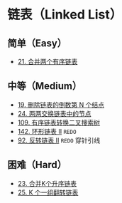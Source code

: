 # 链表（Linked List）


## 简单（Easy）

- [21. 合并两个有序链表](https://leetcode-cn.com/problems/merge-two-sorted-lists/)

## 中等（Medium）

- [19. 删除链表的倒数第 N 个结点](https://leetcode-cn.com/problems/remove-nth-node-from-end-of-list/)
- [24. 两两交换链表中的节点](https://leetcode-cn.com/problems/swap-nodes-in-pairs/)
- [109. 有序链表转换二叉搜索树](https://leetcode-cn.com/problems/convert-sorted-list-to-binary-search-tree/)
- [142. 环形链表 II](https://leetcode-cn.com/problems/linked-list-cycle-ii/) `REDO`
- [92. 反转链表 II](https://leetcode-cn.com/problems/reverse-linked-list-ii/) `REDO` 穿针引线

## 困难（Hard）

- [23. 合并K个升序链表](https://leetcode-cn.com/problems/merge-k-sorted-lists/)
- [25. K 个一组翻转链表](https://leetcode-cn.com/problems/reverse-nodes-in-k-group/)
